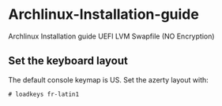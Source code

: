 # Archlinux-Installation-guide
Archlinux Installation guide UEFI LVM Swapfile (NO Encryption)

## Set the keyboard layout

The default console keymap is US. Set the azerty layout with:

```
# loadkeys fr-latin1
```
